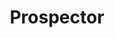 ---
name: Alex Jameson
title: Prospector
description:  Sic tempus fugit hiccup estrogen esperanto coffee please. Glorious ex librus hup hey astra pox valum.
socialmedia:
  twitter-square: '#'
  facebook-square: '#'
  linkedin-square: '#'
image: http://placehold.it/750x450
---   